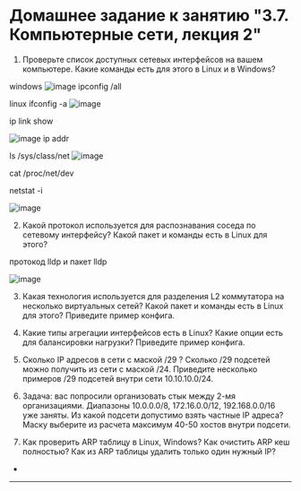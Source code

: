 # Домашнее задание к занятию "3.7. Компьютерные сети, лекция 2"

1. Проверьте список доступных сетевых интерфейсов на вашем компьютере. Какие команды есть для этого в Linux и в Windows?

windows
![image](https://user-images.githubusercontent.com/91008731/143221701-32feec32-cc33-45d4-b0d1-c769bc86a33f.png)
ipconfig /all

linux
ifconfig -a
![image](https://user-images.githubusercontent.com/91008731/143223770-6abe2ec0-36ba-4843-b2b8-8a04317176ad.png)

ip link show

![image](https://user-images.githubusercontent.com/91008731/143224328-ef0d8460-baa0-4765-ba58-b87ed2bba418.png)
ip addr

ls /sys/class/net
![image](https://user-images.githubusercontent.com/91008731/143224643-c55f21c5-9901-428b-af12-ca6abd1826aa.png)

cat /proc/net/dev

netstat -i

![image](https://user-images.githubusercontent.com/91008731/143225118-ae08bda7-a894-45e5-81a0-bfd29dd30550.png)




2. Какой протокол используется для распознавания соседа по сетевому интерфейсу? Какой пакет и команды есть в Linux для этого?

протокод lldp
и пакет lldp

![image](https://user-images.githubusercontent.com/91008731/143227951-d6167b21-b3f9-4c93-8780-284473e34387.png)


3. Какая технология используется для разделения L2 коммутатора на несколько виртуальных сетей? Какой пакет и команды есть в Linux для этого? Приведите пример конфига.



4. Какие типы агрегации интерфейсов есть в Linux? Какие опции есть для балансировки нагрузки? Приведите пример конфига.



5. Сколько IP адресов в сети с маской /29 ? Сколько /29 подсетей можно получить из сети с маской /24. Приведите несколько примеров /29 подсетей внутри сети 10.10.10.0/24.

6. Задача: вас попросили организовать стык между 2-мя организациями. Диапазоны 10.0.0.0/8, 172.16.0.0/12, 192.168.0.0/16 уже заняты. Из какой подсети допустимо взять частные IP адреса? Маску выберите из расчета максимум 40-50 хостов внутри подсети.

7. Как проверить ARP таблицу в Linux, Windows? Как очистить ARP кеш полностью? Как из ARP таблицы удалить только один нужный IP?



 -
---
